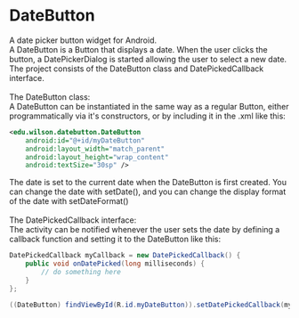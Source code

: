 DateButton
==========

A date picker button widget for Android. <br />
A DateButton is a Button that displays a date. When the user clicks the button, 
a DatePickerDialog is started allowing the user to select a new date. The project consists
of the DateButton class and DatePickedCallback interface.
<br /><br />
The DateButton class: <br />
A DateButton can be instantiated in the same way as a regular Button, either
programmatically via it's constructors, or by including it in the .xml like this:
<br />
```xml
<edu.wilson.datebutton.DateButton
    android:id="@+id/myDateButton"
    android:layout_width="match_parent"
    android:layout_height="wrap_content"
    android:textSize="30sp" />
```
The date is set to the current date when the DateButton is first created. You can change the
date with setDate(), and you can change the display format of the date with setDateFormat()
<br /><br />
The DatePickedCallback interface: <br />
The activity can be notified whenever the user sets the date by defining a callback 
function and setting it to the DateButton like this:
```java
DatePickedCallback myCallback = new DatePickedCallback() {
	public void onDatePicked(long milliseconds) {
		// do something here
	}
};

((DateButton) findViewById(R.id.myDateButton)).setDatePickedCallback(myCallback);
```

